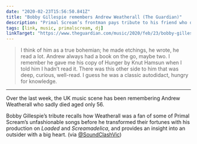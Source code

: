 ```yaml
---
date: "2020-02-23T15:56:50.841Z"
title: "Bobby Gillespie remembers Andrew Weatherall (The Guardian)"
description: "Primal Scream’s frontman pays tribute to his friend who died last week"
tags: [link, music, primalscream, dj]
linkTarget: "https://www.theguardian.com/music/2020/feb/23/bobby-gillespie-on-screamadelica-producer-andrew-weatherall?fbclid=IwAR35FdtbJmzOcb_Fzh19jacBBcMANJU_z7fLOEy9biF8tWoe9MLIAiyUoGo"
---
```

> I think of him as a true bohemian; he made etchings, he wrote, he read a lot. Andrew always had a book on the go, maybe two. I remember he gave me his copy of Hunger by Knut Hamsun when I told him I hadn’t read it. There was this other side to him that was deep, curious, well-read. I guess he was a classic autodidact, hungry for knowledge.
---

Over the last week, the UK music scene has been remembering Andrew Weatherall who sadly died aged only 56.

Bobby Gillespie’s tribute recalls how Weatherall was a fan of some of Primal Scream’s unfashionable songs before he transformed their fortunes with his production on _Loaded_ and _Screamadelica_, and provides an insight into an outsider with a big heart. (via [@SoundClashVic](https://twitter.com/SoundClashVic))
